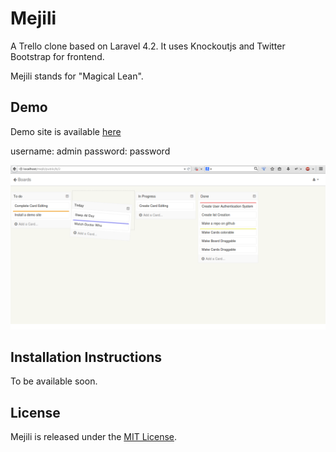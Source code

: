 Mejili
======

A Trello clone based on Laravel 4.2. It uses Knockoutjs and Twitter Bootstrap for frontend.

Mejili stands for "Magical Lean".


Demo
----
Demo site is available [here]("http://37.26.106.189/~zaittoon/demo/") 

username: admin
password: password

![Screenshot](/public/assets/images/screenshot.png)

Installation Instructions
-------------------------

To be available soon.

License
-------
Mejili is released under the [MIT License](/LICENSE).

